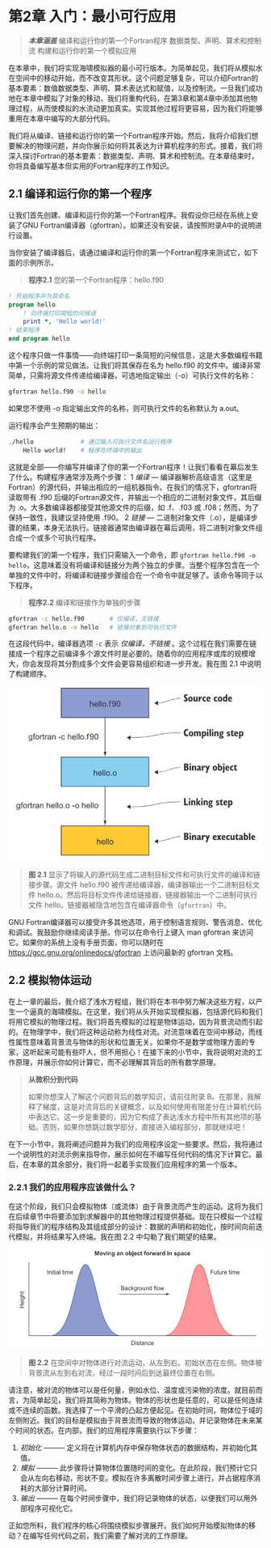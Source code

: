 # 第2章 入门：最小可行应用

> ***本章涵盖***
> 编译和运行你的第一个Fortran程序 
> 数据类型、声明、算术和控制流 
> 构建和运行你的第一个模拟应用

在本章中，我们将实现海啸模拟器的最小可行版本。为简单起见，我们将从模拟水在空间中的移动开始，而不改变其形状。这个问题足够复杂，可以介绍Fortran的基本要素：数值数据类型、声明、算术表达式和赋值，以及控制流。一旦我们成功地在本章中模拟了对象的移动，我们将重构代码，在第3章和第4章中添加其他物理过程，从而使模拟的水流动更加真实。实现其他过程将更容易，因为我们将能够重用在本章中编写的大部分代码。

我们将从编译、链接和运行你的第一个Fortran程序开始。然后，我将介绍我们想要解决的物理问题，并向你展示如何将其表达为计算机程序的形式。接着，我们将深入探讨Fortran的基本要素：数据类型、声明、算术和控制流。在本章结束时，你将具备编写基本但实用的Fortran程序的工作知识。

## 2.1 编译和运行你的第一个程序

让我们首先创建、编译和运行你的第一个Fortran程序。我假设你已经在系统上安装了GNU Fortran编译器（gfortran）。如果还没有安装，请按照附录A中的说明进行设置。

当你安装了编译器后，请通过编译和运行你的第一个Fortran程序来测试它，如下面的示例所示。

> **程序2.1**  您的第一个Fortran程序：hello.f90

```fortran
! 开始程序并为其命名
program hello
    ! 向终端打印简短的问候语
    print *, 'Hello world!'
! 结束程序
end program hello
```

这个程序只做一件事情——向终端打印一条简短的问候信息，这是大多数编程书籍中第一个示例的常见做法。让我们将其保存在名为 hello.f90 的文件中。编译非常简单，只需将源文件传递给编译器，可选地指定输出（-o）可执行文件的名称：
```bash
gfortran hello.f90 -o hello
```
如果您不使用 -o 指定输出文件的名称，则可执行文件的名称默认为 a.out。

运行程序会产生预期的输出：

```bash
./hello             # 通过输入可执行文件名运行程序
    Hello world!    # 程序在终端中的输出
```

这就是全部——你编写并编译了你的第一个Fortran程序！让我们看看在幕后发生了什么。构建程序通常涉及两个步骤：
1 *编译* — 编译器解析高级语言（这里是Fortran）的源代码，并输出相应的一组机器指令。在我们的情况下，gfortran将读取带有 .f90 后缀的Fortran源文件，并输出一个相应的二进制对象文件，其后缀为 .o。大多数编译器都接受其他源文件的后缀，如 .f、.f03 或 .f08；然而，为了保持一致性，我建议坚持使用 .f90。
2 *链接* — 二进制对象文件（.o），是编译步骤的结果，本身无法执行。链接器通常由编译器在幕后调用，将二进制对象文件组合成一个或多个可执行程序。

要构建我们的第一个程序，我们只需输入一个命令，即 `gfortran hello.f90 -o hello`，这意味着没有将编译和链接分为两个独立的步骤。当整个程序包含在一个单独的文件中时，将编译和链接步骤组合在一个命令中就足够了。该命令等同于以下程序。

> **程序2.2** 编译和链接作为单独的步骤 
```bash
gfortran -c hello.f90       # 仅编译，无链接 
gfortran hello.o -o hello   # 链接对象到可执行文件
```

在这段代码中，编译器选项 `-c` 表示 *仅编译，不链接* 。这个过程在我们需要在链接成一个程序之前编译多个源文件时是必要的。随着你的应用程序或库的规模增大，你会发现将其分割成多个文件会更容易组织和进一步开发。我在图 2.1 中说明了构建顺序。

![](./Figures_2/Figure_2_1.png)
> **图 2.1** 显示了将输入的源代码生成二进制目标文件和可执行文件的编译和链接步骤。源文件 hello.f90 被传递给编译器，编译器输出一个二进制目标文件 hello.o。然后将目标文件传递给链接器，链接器输出一个二进制可执行文件 hello。链接器被隐含地包含在编译器命令（`gfortran`）中。

GNU Fortran编译器可以接受许多其他选项，用于控制语言规则、警告消息、优化和调试。我鼓励你继续阅读手册。你可以在命令行上键入 man gfortran 来访问它。如果你的系统上没有手册页面，你可以随时在 <https://gcc.gnu.org/onlinedocs/gfortran> 上访问最新的 gfortran 文档。

## 2.2 模拟物体运动

在上一章的最后，我介绍了浅水方程组，我们将在本书中努力解决这些方程，以产生一个逼真的海啸模拟。在这里，我们将从头开始实现模拟器，包括源代码和我们将用它模拟的物理过程。我们将首先模拟的过程是物体运动，因为背景流动而引起的。在物理学中，我们将这种运动称为线性对流。对流意味着在空间中移动，而线性属性意味着背景流与物体的形状和位置无关。如果你不是数学或物理方面的专家，这听起来可能有些吓人，但不用担心！在接下来的小节中，我将说明对流的工作原理，并展示你如何计算它，而不必理解其背后的所有数学原理。

> **从微积分到代码**
> 
> 如果你想深入了解这个问题背后的数学知识，请前往附录 B。在那里，我解释了梯度，这是对流背后的关键概念，以及如何使用有限差分在计算机代码中表达它。这一步是重要的，因为它构成了表达浅水方程中所有其他项的基础。否则，如果你想跳过数学部分，直接进入编程部分，那就继续吧！

在下一小节中，我将阐述问题并为我们的应用程序设定一些要求。然后，我将通过一个说明性的对流示例来指导你，展示如何在不编写任何代码的情况下计算它。最后，在本章的其余部分，我们将一起着手实现我们应用程序的第一个版本。

### 2.2.1 我们的应用程序应该做什么？

在这个阶段，我们只会模拟物体（或流体）由于背景流而产生的运动。这将为我们在后续章节中将要添加到求解器中的其他物理过程提供基础。现在只模拟一个过程将指导我们的程序结构及其组成部分的设计：数据的声明和初始化，按时间向前迭代模拟，并将结果写入终端。我在图 2.2 中勾勒了我们期望的结果。

![](./Figures_2/Figure_2_2.png)
> **图 2.2** 在空间中对物体进行对流运动，从左到右。初始状态在左侧。物体被背景流从左到右对流，经过一段时间后到达最终位置在右侧。

请注意，被对流的物体可以是任何量，例如水位、温度或污染物的浓度。就目前而言，为简单起见，我们将其简称为物体。物体的形状也是任意的，可以是任何连续或不连续的函数。我选择了一个平滑的凸起方便起见。在初始时间，物体位于域的左侧附近。我们的目标是模拟由于背景流而导致的物体运动，并记录物体在未来某个时间的状态。在内部，我们的应用程序需要执行以下步骤：

1. *初始化* ——— 定义将在计算机内存中保存物体状态的数据结构，并初始化其值。
2. *模拟* ——— 此步骤将计算物体位置随时间的变化。在此阶段，我们预计它只会从左向右移动，形状不变。模拟在许多离散时间步骤上进行，并占据程序消耗的大部分计算时间。
3. *输出* ——— 在每个时间步骤中，我们将记录物体的状态，以便我们可以用外部程序可视化它。
 
正如您所料，我们程序的核心将围绕模拟步骤展开。我们如何开始模拟物体的移动？在编写任何代码之前，我们需要了解对流的工作原理。
